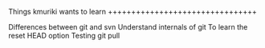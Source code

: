 

Things kmuriki wants to learn
++++++++++++++++++++++++++++++++

Differences between git and svn
Understand internals of git
To learn the reset HEAD option
Testing git pull

